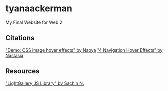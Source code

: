 # tyanaackerman

My Final Website for Web 2

## Citations

["Demo: CSS image hover effects" by Naoya](https://codepen.io/nxworld/pen/ZYNOBZ)
["4 Navigation Hover Effects" by Nastasia](https://codepen.io/nastasia/pen/WwQaed)

## Resources

["LightGallery JS Library" by Sachin N. ](https://sachinchoolur.github.io/lightgallery.js/)
